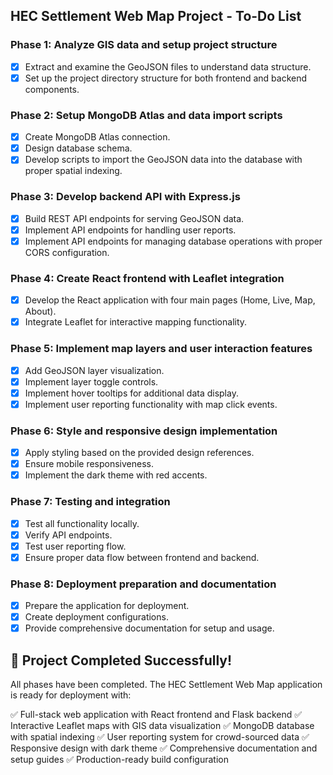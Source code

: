 ## HEC Settlement Web Map Project - To-Do List

### Phase 1: Analyze GIS data and setup project structure
- [x] Extract and examine the GeoJSON files to understand data structure.
- [x] Set up the project directory structure for both frontend and backend components.

### Phase 2: Setup MongoDB Atlas and data import scripts
- [x] Create MongoDB Atlas connection.
- [x] Design database schema.
- [x] Develop scripts to import the GeoJSON data into the database with proper spatial indexing.

### Phase 3: Develop backend API with Express.js
- [x] Build REST API endpoints for serving GeoJSON data.
- [x] Implement API endpoints for handling user reports.
- [x] Implement API endpoints for managing database operations with proper CORS configuration.

### Phase 4: Create React frontend with Leaflet integration
- [x] Develop the React application with four main pages (Home, Live, Map, About).
- [x] Integrate Leaflet for interactive mapping functionality.

### Phase 5: Implement map layers and user interaction features
- [x] Add GeoJSON layer visualization.
- [x] Implement layer toggle controls.
- [x] Implement hover tooltips for additional data display.
- [x] Implement user reporting functionality with map click events.

### Phase 6: Style and responsive design implementation
- [x] Apply styling based on the provided design references.
- [x] Ensure mobile responsiveness.
- [x] Implement the dark theme with red accents.

### Phase 7: Testing and integration
- [x] Test all functionality locally.
- [x] Verify API endpoints.
- [x] Test user reporting flow.
- [x] Ensure proper data flow between frontend and backend.

### Phase 8: Deployment preparation and documentation
- [x] Prepare the application for deployment.
- [x] Create deployment configurations.
- [x] Provide comprehensive documentation for setup and usage.

## 🎉 Project Completed Successfully!

All phases have been completed. The HEC Settlement Web Map application is ready for deployment with:

✅ Full-stack web application with React frontend and Flask backend
✅ Interactive Leaflet maps with GIS data visualization
✅ MongoDB database with spatial indexing
✅ User reporting system for crowd-sourced data
✅ Responsive design with dark theme
✅ Comprehensive documentation and setup guides
✅ Production-ready build configuration


